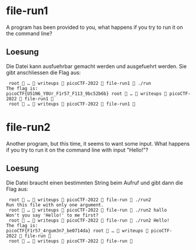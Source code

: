 # file-run1
A program has been provided to you, what happens if you try to run it on the command line?

## Loesung
Die Datei kann ausfuehrbar gemacht werden und ausgefuehrt werden. Sie gibt anschliessen die Flag aus:
```
 root  …  writeups  picoCTF-2022  file-run1  ./run
The flag is: picoCTF{U51N6_Y0Ur_F1r57_F113_9bc52b6b} root  …  writeups  picoCTF-2022  file-run1  
 root  …  writeups  picoCTF-2022  file-run1  
```

# file-run2
Another program, but this time, it seems to want some input. What happens if you try to run it on the command line with input "Hello!"?

## Loesung 
Die Datei braucht einen bestimmten String beim Aufruf und gibt dann die Flag aus:
```
 root  …  writeups  picoCTF-2022  file-run  ./run2
Run this file with only one argument.
 root  …  writeups  picoCTF-2022  file-run  ./run2 hallo
Won't you say 'Hello!' to me first?
 root  …  writeups  picoCTF-2022  file-run  ./run2 Hello!
The flag is: picoCTF{F1r57_4rgum3n7_be0714da} root  …  writeups  picoCTF-2022  file-run  
 root  …  writeups  picoCTF-2022  file-run  
```

